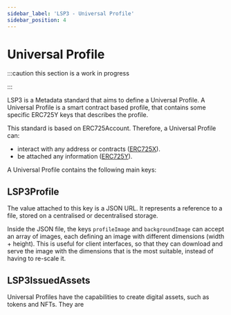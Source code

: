 ```yaml
---
sidebar_label: 'LSP3 - Universal Profile'
sidebar_position: 4
---
```


# Universal Profile

:::caution this section is a work in progress

:::

LSP3 is a Metadata standard that aims to define a Universal Profile. A Universal Profile is a smart contract based profile, that contains some specific ERC725Y keys that describes the profile.

This standard is based on ERC725Account. Therefore, a Universal Profile can:

- interact with any address or contracts ([ERC725X](./lsp0-erc725account.md#erc725x---generic-executor)).
- be attached any information ([ERC725Y](./lsp0-erc725account#erc725y---generic-key-value-store)).

A Universal Profile contains the following main keys:

## LSP3Profile

The value attached to this key is a JSON URL. It represents a reference to a file, stored on a centralised or decentralised storage.

Inside the JSON file, the keys `profileImage` and `backgroundImage` can accept an array of images, each defining an image with different dimensions (width + height). This is useful for client interfaces, so that they can download and serve the image with the dimensions that is the most suitable, instead of having to re-scale it.

## LSP3IssuedAssets

Universal Profiles have the capabilities to create digital assets, such as tokens and NFTs. They are

